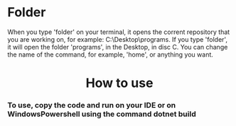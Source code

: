 # Folder
When you type 'folder' on your terminal, it opens the corrent repository that you are working on, for example:
C:\Desktop\programs. If you type 'folder', it will open the folder 'programs', in the Desktop, in disc C.
You can change the name of the command, for example, 'home', or anything you want. 

<h1>
<div align="center">How to use </div>
</h1>

<h3> To use, copy the code and run on your IDE or on WindowsPowershell using the command <strong> dotnet build <strong> </h3>

